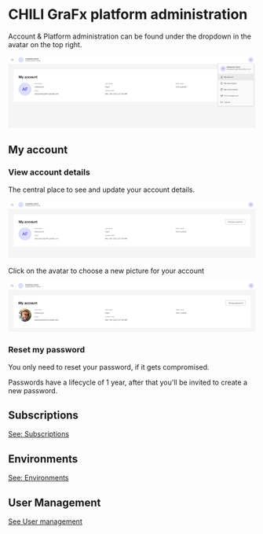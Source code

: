 # CHILI GraFx platform administration

Account & Platform administration can be found under the dropdown in the avatar on the top right.

![Account Dropdown](myaccount2.png)

## My account

### View account details

The central place to see and update your account details.

![My Account](myaccount1.png)

Click on the avatar to choose a new picture for your account

![My Account](myaccount5.png)

### Reset my password

You only need to reset your password, if it gets compromised.

Passwords have a lifecycle of 1 year, after that you'll be invited to create a new password.

## Subscriptions

[See: Subscriptions](/CHILI-GraFx/concepts/subscriptions/)

## Environments

[See: Environments](/CHILI-GraFx/concepts/environments/)

## User Management

[See User management](/CHILI-GraFx/users/intro/)
